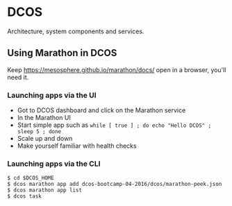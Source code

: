 # DCOS

Architecture, system components and services.

## Using Marathon in DCOS

Keep https://mesosphere.github.io/marathon/docs/ open in a browser, you'll need it.

### Launching apps via the  UI 

- Got to DCOS dashboard and click on the Marathon service
- In the Marathon UI
 - Start simple app such as `while [ true ] ; do echo "Hello DCOS" ; sleep 5 ; done`
 - Scale up and down
 - Make yourself familiar with health checks

### Launching apps via the CLI

    $ cd $DCOS_HOME
    $ dcos marathon app add dcos-bootcamp-04-2016/dcos/marathon-peek.json
    $ dcos marathon app list
    $ dcos task

